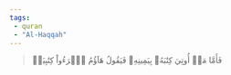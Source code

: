 ```yaml
---
tags: 
 - quran 
 - "Al-Haqqah"
---
```


> فَأَمَّا مَنۡ أُوتِيَ كِتَٰبَهُۥ بِيَمِينِهِۦ فَيَقُولُ هَآؤُمُ ٱقۡرَءُواْ كِتَٰبِيَهۡ

